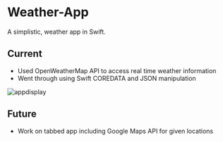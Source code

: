 # Weather-App
A simplistic, weather app in Swift.

## Current
* Used OpenWeatherMap API to access real time weather information
* Went through using Swift COREDATA and JSON manipulation

![appdisplay](https://user-images.githubusercontent.com/34731628/51456467-bdf84e00-1d1b-11e9-810b-baeb776ed43e.png)

## Future
* Work on tabbed app including Google Maps API for given locations
